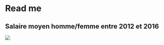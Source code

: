 # Read me

## Salaire moyen homme/femme entre 2012 et 2016
![](https://cdn.discordapp.com/attachments/695017500059893942/695018864676700228/diagram-20200401_2.png)
